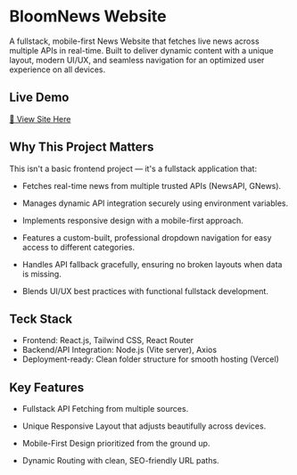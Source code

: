 # BloomNews Website

A fullstack, mobile-first News Website that fetches live news across multiple APIs in real-time.
Built to deliver dynamic content with a unique layout, modern UI/UX, and seamless navigation for an optimized user experience on all devices.

## Live Demo

[🔗 View Site Here](https://flownest-landing-page.vercel.app/)

## Why This Project Matters

This isn't a basic frontend project — it's a fullstack application that:

- Fetches real-time news from multiple trusted APIs (NewsAPI, GNews).

- Manages dynamic API integration securely using environment variables.

- Implements responsive design with a mobile-first approach.

- Features a custom-built, professional dropdown navigation for easy access to different categories.

- Handles API fallback gracefully, ensuring no broken layouts when data is missing.

- Blends UI/UX best practices with functional fullstack development.

## Teck Stack

- Frontend: React.js, Tailwind CSS, React Router
- Backend/API Integration: Node.js (Vite server), Axios
- Deployment-ready: Clean folder structure for smooth hosting (Vercel)

## Key Features

- Fullstack API Fetching from multiple sources.

- Unique Responsive Layout that adjusts beautifully across devices.

- Mobile-First Design prioritized from the ground up.

- Dynamic Routing with clean, SEO-friendly URL paths.
